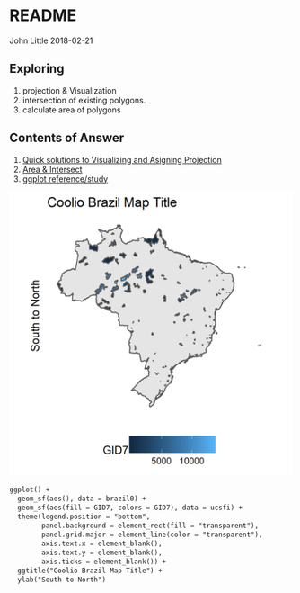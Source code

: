 README
================
John Little
2018-02-21

Exploring
---------

1.  projection & Visualization
2.  intersection of existing polygons.
3.  calculate area of polygons

Contents of Answer
------------------

1.  [Quick solutions to Visualizing and Asigning Projection](03_solution_A_concise.Rmd)
2.  [Area & Intersect](04_area_intersect.Rmd)
3.  [ggplot reference/study](05_ggplot.Rmd)

<img src = "outfile/cool_map.png">

    ggplot() +
      geom_sf(aes(), data = brazil0) +
      geom_sf(aes(fill = GID7, colors = GID7), data = ucsfi) +
      theme(legend.position = "bottom", 
            panel.background = element_rect(fill = "transparent"), 
            panel.grid.major = element_line(color = "transparent"), 
            axis.text.x = element_blank(), 
            axis.text.y = element_blank(), 
            axis.ticks = element_blank()) + 
      ggtitle("Coolio Brazil Map Title") + 
      ylab("South to North")
